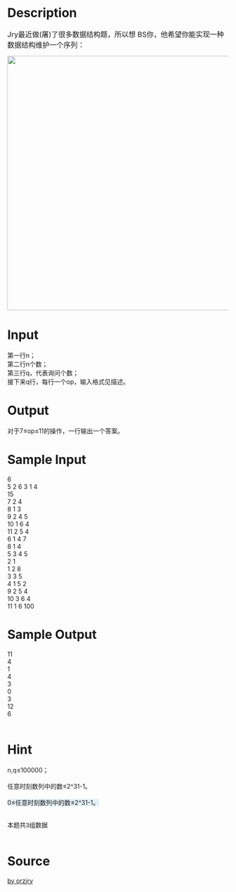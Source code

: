 
# Description

<div class="content"><p><span style="font-size: medium">Jry最近做(屠)了很多数据结构题，所以想 BS你，他希望你能实现一种数据结构维护一个序列：</span></p>
<p><span style="font-size: medium"><img height="579" width="747" alt="" src="/source/bzoj/3337/img/aHR0cHM6Ly9seWRzeS5jb20vSnVkZ2VPbmxpbmUvdXBsb2FkLzIwMTMxMi9hYS5qcGc=.jpg"/></span></p></div>

# Input

<div class="content"><p>第一行n；<br/>
第二行n个数；<br/>
第三行q，代表询问个数；<br/>
接下来q行，每行一个op，输入格式见描述。</p>
<p></p></div>

# Output

<div class="content"><p>对于7≤op≤11的操作，一行输出一个答案。<br/>
</p></div>

# Sample Input

<div class="content"><span class="sampledata">6<br/>
5 2 6 3 1 4<br/>
15<br/>
7 2 4<br/>
8 1 3<br/>
9 2 4 5<br/>
10 1 6 4<br/>
11 2 5 4<br/>
6 1 4 7<br/>
8 1 4<br/>
5 3 4 5<br/>
2 1<br/>
1 2 8<br/>
3 3 5<br/>
4 1 5 2<br/>
9 2 5 4<br/>
10 3 6 4<br/>
11 1 6 100<br/>
</span></div>

# Sample Output

<div class="content"><span class="sampledata">11<br/>
4<br/>
1<br/>
4<br/>
3<br/>
0<br/>
3<br/>
12<br/>
6<br/>
<br/>
</span></div>

# Hint

<div class="content"><p></p><p>n,q≤100000；<br/><br/>
任意时刻数列中的数≤2^31-1。<br/><br/>
<font style="background-color: #e4f0f8">0≤任意时刻数列中的数≤2^31-1。</font></p><br/>
<div><font face="arial, verdana, helvetica, sans-serif"><span style="line-height: normal">本题共3组数据</span></font></div><br/>
<p></p><p></p></div>

# Source

<div class="content"><p><a href="problemset.php?search=by orzjry
">by orzjry<br/>
</a></p></div>

